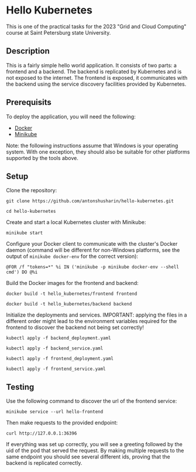 # Hello Kubernetes

This is one of the practical tasks for the 2023 "Grid and Cloud Computing" course at Saint Petersburg state University.

## Description

This is a fairly simple hello world application. It consists of two parts: a frontend and a backend. The backend is replicated by Kubernetes and is not exposed to the internet. The frontend is exposed, it communicates with the backend using the service discovery facilities provided by Kubernetes.

## Prerequisits
To deploy the application, you will need the following:

- [Docker](https://www.docker.com)
- [Minikube](https://minikube.sigs.k8s.io/docs/start/)

Note: the following instructions assume that Windows is your operating system. With one exception, they should also be suitable for other platforms supported by the tools above.

## Setup
Clone the repository:

`git clone https://github.com/antonshusharin/hello-kubernetes.git`

`cd hello-kubernetes`

Create and start a local Kubernetes cluster with Minikube:

`minikube start`

Configure your Docker client to communicate with the cluster's Docker daemon (command will be different for non-Windows platforms, see the output of `minikube docker-env` for the correct version):

`@FOR /f "tokens=*" %i IN ('minikube -p minikube docker-env --shell cmd') DO @%i`

Build the Docker images for the frontend and backend:

`docker build -t hello_kubernetes/frontend frontend`

`docker build -t hello_kubernetes/backend backend`

Initialize the deployments and services. IMPORTANT: applying the files in a different order might lead to the environment variables required for the frontend to discover the backend not being set correctly!

`kubectl apply -f backend_deployment.yaml`

`kubectl apply -f backend_service.yaml`

`kubectl apply -f frontend_deployment.yaml`

`kubectl apply -f frontend_service.yaml`

## Testing
Use the following command to discover the url of the frontend service:

`minikube service --url hello-frontend`

Then make requests to the provided endpoint:

`curl http://127.0.0.1:36396`

If everything was set up correctly, you will see a greeting followed by the uid of the pod that served the request. By making multiple requests to the same endpoint you should see several different ids, proving that the backend is replicated correctly.
